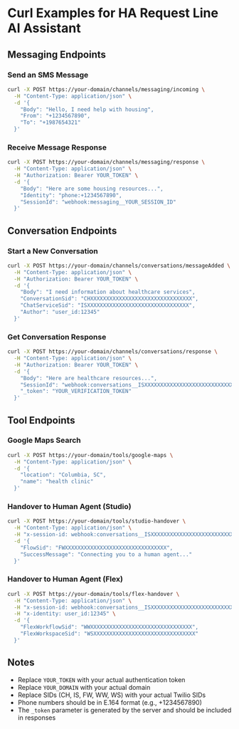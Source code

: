 # Curl Examples for HA Request Line AI Assistant

## Messaging Endpoints

### Send an SMS Message
```bash
curl -X POST https://your-domain/channels/messaging/incoming \
  -H "Content-Type: application/json" \
  -d '{
    "Body": "Hello, I need help with housing",
    "From": "+1234567890",
    "To": "+1987654321"
  }'
```

### Receive Message Response
```bash
curl -X POST https://your-domain/channels/messaging/response \
  -H "Content-Type: application/json" \
  -H "Authorization: Bearer YOUR_TOKEN" \
  -d '{
    "Body": "Here are some housing resources...",
    "Identity": "phone:+1234567890",
    "SessionId": "webhook:messaging__YOUR_SESSION_ID"
  }'
```

## Conversation Endpoints

### Start a New Conversation
```bash
curl -X POST https://your-domain/channels/conversations/messageAdded \
  -H "Content-Type: application/json" \
  -H "Authorization: Bearer YOUR_TOKEN" \
  -d '{
    "Body": "I need information about healthcare services",
    "ConversationSid": "CHXXXXXXXXXXXXXXXXXXXXXXXXXXXXXXXX",
    "ChatServiceSid": "ISXXXXXXXXXXXXXXXXXXXXXXXXXXXXXXXX",
    "Author": "user_id:12345"
  }'
```

### Get Conversation Response
```bash
curl -X POST https://your-domain/channels/conversations/response \
  -H "Content-Type: application/json" \
  -H "Authorization: Bearer YOUR_TOKEN" \
  -d '{
    "Body": "Here are healthcare resources...",
    "SessionId": "webhook:conversations__ISXXXXXXXXXXXXXXXXXXXXXXXXXXXXXXXX/CHXXXXXXXXXXXXXXXXXXXXXXXXXXXXXXXX",
    "_token": "YOUR_VERIFICATION_TOKEN"
  }'
```

## Tool Endpoints

### Google Maps Search
```bash
curl -X POST https://your-domain/tools/google-maps \
  -H "Content-Type: application/json" \
  -d '{
    "location": "Columbia, SC",
    "name": "health clinic"
  }'
```

### Handover to Human Agent (Studio)
```bash
curl -X POST https://your-domain/tools/studio-handover \
  -H "Content-Type: application/json" \
  -H "x-session-id: webhook:conversations__ISXXXXXXXXXXXXXXXXXXXXXXXXXXXXXXXX/CHXXXXXXXXXXXXXXXXXXXXXXXXXXXXXXXX" \
  -d '{
    "FlowSid": "FWXXXXXXXXXXXXXXXXXXXXXXXXXXXXXXXX",
    "SuccessMessage": "Connecting you to a human agent..."
  }'
```

### Handover to Human Agent (Flex)
```bash
curl -X POST https://your-domain/tools/flex-handover \
  -H "Content-Type: application/json" \
  -H "x-session-id: webhook:conversations__ISXXXXXXXXXXXXXXXXXXXXXXXXXXXXXXXX/CHXXXXXXXXXXXXXXXXXXXXXXXXXXXXXXXX" \
  -H "x-identity: user_id:12345" \
  -d '{
    "FlexWorkflowSid": "WWXXXXXXXXXXXXXXXXXXXXXXXXXXXXXXXX",
    "FlexWorkspaceSid": "WSXXXXXXXXXXXXXXXXXXXXXXXXXXXXXXXX"
  }'
```

## Notes
- Replace `YOUR_TOKEN` with your actual authentication token
- Replace `YOUR_DOMAIN` with your actual domain
- Replace SIDs (CH, IS, FW, WW, WS) with your actual Twilio SIDs
- Phone numbers should be in E.164 format (e.g., +1234567890)
- The `_token` parameter is generated by the server and should be included in responses 